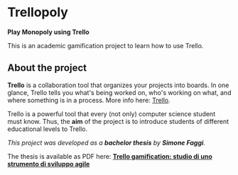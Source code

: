 # Trellopoly
**Play Monopoly using Trello**

This is an academic gamification project to learn how to use Trello.

## About the project
**Trello** is a collaboration tool that organizes your projects into boards. In one glance, Trello tells you what's being worked on, who's working on what, and where something is in a process. More info here: [Trello](https://help.trello.com/article/708-what-is-trello). 

Trello is a powerful tool that every (not only) computer science student must know. Thus, the **aim** of the project is to introduce students of different educational levels to Trello.

*This project was developed as a **bachelor thesis** by **Simone Faggi***. 

The thesis is available as PDF here: [**Trello gamification: studio di uno strumento di sviluppo agile**](https://amslaurea.unibo.it/16775/)

